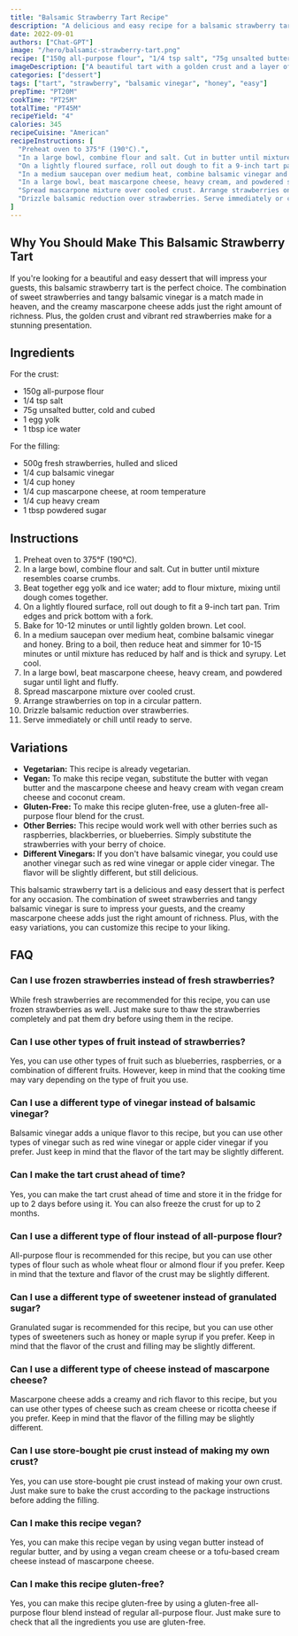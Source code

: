 ```yaml
---
title: "Balsamic Strawberry Tart Recipe"
description: "A delicious and easy recipe for a balsamic strawberry tart that will impress your guests"
date: 2022-09-01
authors: ["Chat-GPT"]
image: "/hero/balsamic-strawberry-tart.png"
recipe: ["150g all-purpose flour", "1/4 tsp salt", "75g unsalted butter", "1 egg yolk", "1 tbsp ice water", "500g fresh strawberries", "1/4 cup balsamic vinegar", "1/4 cup honey", "1/4 cup mascarpone cheese", "1/4 cup heavy cream", "1 tbsp powdered sugar"]
imageDescription: ["A beautiful tart with a golden crust and a layer of fresh strawberries on top, drizzled with balsamic vinegar and honey."]
categories: ["dessert"]
tags: ["tart", "strawberry", "balsamic vinegar", "honey", "easy"]
prepTime: "PT20M"
cookTime: "PT25M"
totalTime: "PT45M"
recipeYield: "4"
calories: 345
recipeCuisine: "American"
recipeInstructions: [
  "Preheat oven to 375°F (190°C).",
  "In a large bowl, combine flour and salt. Cut in butter until mixture resembles coarse crumbs. Beat together egg yolk and ice water; add to flour mixture, mixing until dough comes together.",
  "On a lightly floured surface, roll out dough to fit a 9-inch tart pan. Trim edges and prick bottom with a fork. Bake for 10-12 minutes or until lightly golden brown. Let cool.",
  "In a medium saucepan over medium heat, combine balsamic vinegar and honey. Bring to a boil, then reduce heat and simmer for 10-15 minutes or until mixture has reduced by half and is thick and syrupy. Let cool.",
  "In a large bowl, beat mascarpone cheese, heavy cream, and powdered sugar until light and fluffy.",
  "Spread mascarpone mixture over cooled crust. Arrange strawberries on top in a circular pattern.",
  "Drizzle balsamic reduction over strawberries. Serve immediately or chill until ready to serve."
]
---
```


## Why You Should Make This Balsamic Strawberry Tart

If you're looking for a beautiful and easy dessert that will impress your guests, this balsamic strawberry tart is the perfect choice. The combination of sweet strawberries and tangy balsamic vinegar is a match made in heaven, and the creamy mascarpone cheese adds just the right amount of richness. Plus, the golden crust and vibrant red strawberries make for a stunning presentation.

## Ingredients

For the crust:
- 150g all-purpose flour
- 1/4 tsp salt
- 75g unsalted butter, cold and cubed
- 1 egg yolk
- 1 tbsp ice water

For the filling:
- 500g fresh strawberries, hulled and sliced
- 1/4 cup balsamic vinegar
- 1/4 cup honey
- 1/4 cup mascarpone cheese, at room temperature
- 1/4 cup heavy cream
- 1 tbsp powdered sugar

## Instructions

1. Preheat oven to 375°F (190°C).
2. In a large bowl, combine flour and salt. Cut in butter until mixture resembles coarse crumbs.
3. Beat together egg yolk and ice water; add to flour mixture, mixing until dough comes together.
4. On a lightly floured surface, roll out dough to fit a 9-inch tart pan. Trim edges and prick bottom with a fork.
5. Bake for 10-12 minutes or until lightly golden brown. Let cool.
6. In a medium saucepan over medium heat, combine balsamic vinegar and honey. Bring to a boil, then reduce heat and simmer for 10-15 minutes or until mixture has reduced by half and is thick and syrupy. Let cool.
7. In a large bowl, beat mascarpone cheese, heavy cream, and powdered sugar until light and fluffy.
8. Spread mascarpone mixture over cooled crust.
9. Arrange strawberries on top in a circular pattern.
10. Drizzle balsamic reduction over strawberries.
11. Serve immediately or chill until ready to serve.

## Variations

- **Vegetarian:** This recipe is already vegetarian.
- **Vegan:** To make this recipe vegan, substitute the butter with vegan butter and the mascarpone cheese and heavy cream with vegan cream cheese and coconut cream.
- **Gluten-Free:** To make this recipe gluten-free, use a gluten-free all-purpose flour blend for the crust.
- **Other Berries:** This recipe would work well with other berries such as raspberries, blackberries, or blueberries. Simply substitute the strawberries with your berry of choice.
- **Different Vinegars:** If you don't have balsamic vinegar, you could use another vinegar such as red wine vinegar or apple cider vinegar. The flavor will be slightly different, but still delicious.

This balsamic strawberry tart is a delicious and easy dessert that is perfect for any occasion. The combination of sweet strawberries and tangy balsamic vinegar is sure to impress your guests, and the creamy mascarpone cheese adds just the right amount of richness. Plus, with the easy variations, you can customize this recipe to your liking.

## FAQ

### Can I use frozen strawberries instead of fresh strawberries?

While fresh strawberries are recommended for this recipe, you can use frozen strawberries as well. Just make sure to thaw the strawberries completely and pat them dry before using them in the recipe.

### Can I use other types of fruit instead of strawberries?

Yes, you can use other types of fruit such as blueberries, raspberries, or a combination of different fruits. However, keep in mind that the cooking time may vary depending on the type of fruit you use.

### Can I use a different type of vinegar instead of balsamic vinegar?

Balsamic vinegar adds a unique flavor to this recipe, but you can use other types of vinegar such as red wine vinegar or apple cider vinegar if you prefer. Just keep in mind that the flavor of the tart may be slightly different.

### Can I make the tart crust ahead of time?

Yes, you can make the tart crust ahead of time and store it in the fridge for up to 2 days before using it. You can also freeze the crust for up to 2 months.

### Can I use a different type of flour instead of all-purpose flour?

All-purpose flour is recommended for this recipe, but you can use other types of flour such as whole wheat flour or almond flour if you prefer. Keep in mind that the texture and flavor of the crust may be slightly different.

### Can I use a different type of sweetener instead of granulated sugar?

Granulated sugar is recommended for this recipe, but you can use other types of sweeteners such as honey or maple syrup if you prefer. Keep in mind that the flavor of the crust and filling may be slightly different.

### Can I use a different type of cheese instead of mascarpone cheese?

Mascarpone cheese adds a creamy and rich flavor to this recipe, but you can use other types of cheese such as cream cheese or ricotta cheese if you prefer. Keep in mind that the flavor of the filling may be slightly different.

### Can I use store-bought pie crust instead of making my own crust?

Yes, you can use store-bought pie crust instead of making your own crust. Just make sure to bake the crust according to the package instructions before adding the filling.

### Can I make this recipe vegan?

Yes, you can make this recipe vegan by using vegan butter instead of regular butter, and by using a vegan cream cheese or a tofu-based cream cheese instead of mascarpone cheese.

### Can I make this recipe gluten-free?

Yes, you can make this recipe gluten-free by using a gluten-free all-purpose flour blend instead of regular all-purpose flour. Just make sure to check that all the ingredients you use are gluten-free.